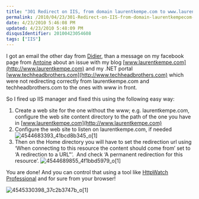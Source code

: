 ```yaml
---
title: "301 Redirect on IIS, from domain laurentkempe.com to www.laurentkempe.com"
permalink: /2010/04/23/301-Redirect-on-IIS-from-domain-laurentkempecom-to-wwwlaurentkempecom/
date: 4/23/2010 5:46:08 PM
updated: 4/23/2010 5:48:09 PM
disqusIdentifier: 20100423054608
tags: ["IIS"]
---
```

I got an email the other day from [Didier](http://didierbeck.com/), than a message on my facebook page from [Antoine](http://www.facebook.com/aemond) about an issue with my blog [www.laurentkempe.com](http://www.laurentkempe.com) and my .NET portal [www.techheadbrothers.com](http://www.techheadbrothers.com) which were not redirecting correctly from laurentkempe.com and techheadbrothers.com to the ones with www in front.

So I fired up IIS manager and fixed this using the following easy way:
<!-- more -->

1.  Create a web site for the one without the www; e.g. laurentkempe.com, configure the web site content directory to the path of the one you have in [www.laurentkempe.com](http://www.laurentkempe.com) 
2.  Configure the web site to listen on laurentkempe.com, if needed
![4544683393_41bcd8b345_o[1]](/images/4544683393_41bcd8b345_o%5B1%5D.png "4544683393_41bcd8b345_o[1]")         
3.  Then on the Home directory you will have to set the redirection url using ‘When connecting to this resource the content should come from’ set to ‘A redirection to a URL"’.  And check ‘A permanent redirection for this resource’.
![4544689855_4f1bbd5979_o[1]](/images/4544689855_4f1bbd5979_o%5B1%5D.png "4544689855_4f1bbd5979_o[1]")   

You are done! And you can control that using a tool like [HttpWatch Professional](http://www.httpwatch.com/) and for sure from your browser!

![4545330398_37c2b3747b_o[1]](/images/4545330398_37c2b3747b_o%5B1%5D.png "4545330398_37c2b3747b_o[1]")
